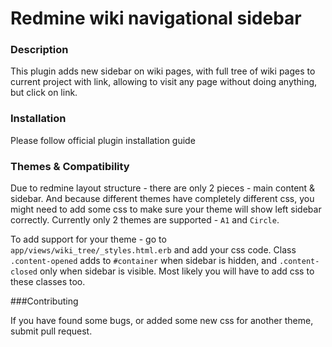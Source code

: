 # Redmine wiki navigational sidebar

### Description

This plugin adds new sidebar on wiki pages, with full tree of wiki pages to current project with link, allowing to visit any page without doing anything, but click on link.

### Installation

Please follow official plugin installation guide


### Themes & Compatibility

Due to redmine layout structure - there are only 2 pieces - main content & sidebar. And because different themes have completely different css, you might need to add some css to make sure your theme will show left sidebar correctly. Currently only 2 themes are supported - `A1` and `Circle`. 

To add support for your theme - go to `app/views/wiki_tree/_styles.html.erb` and add your css code. Class `.content-opened` adds to `#container` when sidebar is hidden, and `.content-closed` only when sidebar is visible. Most likely you will have to add css to these classes too.


###Contributing

If you have found some bugs, or added some new css for another theme, submit pull request.
